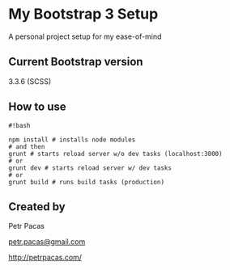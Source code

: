 # My Bootstrap 3 Setup #

A personal project setup for my ease-of-mind

## Current Bootstrap version ##

3.3.6 (SCSS)

## How to use ##

```
#!bash

npm install # installs node modules
# and then
grunt # starts reload server w/o dev tasks (localhost:3000)
# or
grunt dev # starts reload server w/ dev tasks
# or
grunt build # runs build tasks (production)
```

## Created by ##

Petr Pacas

[petr.pacas@gmail.com](mailto:petr.pacas@gmail.com)

http://petrpacas.com/